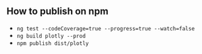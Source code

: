 ## How to publish on npm

* `ng test --codeCoverage=true --progress=true --watch=false`
* `ng build plotly --prod`
* `npm publish dist/plotly`